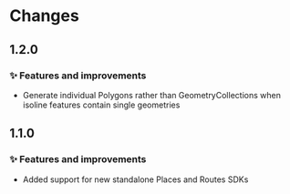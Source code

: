 # Changes

## 1.2.0

### ✨ Features and improvements

- Generate individual Polygons rather than GeometryCollections when isoline features contain single
  geometries

## 1.1.0

### ✨ Features and improvements

- Added support for new standalone Places and Routes SDKs
